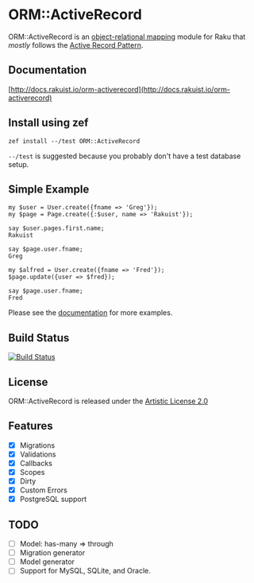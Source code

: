 # ORM::ActiveRecord

ORM::ActiveRecord is an [object-relational mapping](https://en.wikipedia.org/wiki/Object-relational_mapping) module for Raku that *mostly* follows the [Active Record Pattern](https://en.wikipedia.org/wiki/Active_record_pattern).

## Documentation

[http://docs.rakuist.io/orm-activerecord](http://docs.rakuist.io/orm-activerecord)

## Install using zef

```
zef install --/test ORM::ActiveRecord
```

`--/test` is suggested because you probably don't have a test database setup.

## Simple Example

```perl6
my $user = User.create({fname => 'Greg'});
my $page = Page.create({:$user, name => 'Rakuist'});

say $user.pages.first.name;
Rakuist

say $page.user.fname;
Greg

my $alfred = User.create({fname => 'Fred'});
$page.update({user => $fred});

say $page.user.fname;
Fred
```

Please see the [documentation](http://docs.rakuist.io/orm-activerecord) for more examples.

## Build Status

[![Build Status](https://travis-ci.org/rakuist/ORM-ActiveRecord.svg?branch=master)](https://travis-ci.org/rakuist/ORM-ActiveRecord)

## License

ORM::ActiveRecord is released under the [Artistic License 2.0](https://opensource.org/licenses/Artistic-2.0)

## Features

- [x] Migrations
- [x] Validations
- [x] Callbacks
- [x] Scopes
- [x] Dirty
- [x] Custom Errors
- [x] PostgreSQL support

## TODO

- [ ] Model: has-many => through
- [ ] Migration generator
- [ ] Model generator
- [ ] Support for MySQL, SQLite, and Oracle.
